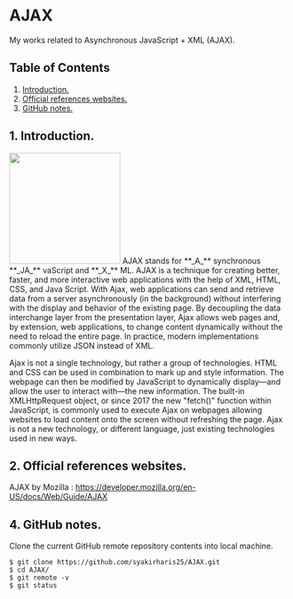 # AJAX
My works related to Asynchronous JavaScript + XML (AJAX).

## Table of Contents
1. [Introduction.](#introduction)
2. [Official references websites.](#references)
3. [GitHub notes.](#github)

<a name="introduction"></a>
## 1. Introduction.
<img src="" height="200"> 
AJAX stands for **_A_** synchronous **_JA_** vaScript and **_X_** ML. AJAX is a technique for creating better, faster, and more interactive web applications with the help of XML, HTML, CSS, and Java Script. With Ajax, web applications can send and retrieve data from a server asynchronously (in the background) without interfering with the display and behavior of the existing page. By decoupling the data interchange layer from the presentation layer, Ajax allows web pages and, by extension, web applications, to change content dynamically without the need to reload the entire page. In practice, modern implementations commonly utilize JSON instead of XML.

Ajax is not a single technology, but rather a group of technologies. HTML and CSS can be used in combination to mark up and style information. The webpage can then be modified by JavaScript to dynamically display—and allow the user to interact with—the new information. The built-in XMLHttpRequest object, or since 2017 the new "fetch()" function within JavaScript, is commonly used to execute Ajax on webpages allowing websites to load content onto the screen without refreshing the page. Ajax is not a new technology, or different language, just existing technologies used in new ways.

<a name="references"></a>
## 2. Official references websites. <br />
AJAX by Mozilla : https://developer.mozilla.org/en-US/docs/Web/Guide/AJAX <br />

<a name="github"></a>
## 4. GitHub notes.
Clone the current GitHub remote repository contents into local machine.
```
$ git clone https://github.com/syakirharis25/AJAX.git
$ cd AJAX/
$ git remote -v
$ git status
